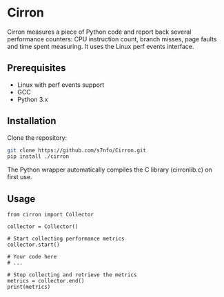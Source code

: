 # Cirron

Cirron measures a piece of Python code and report back several performance counters: CPU instruction count, branch misses, page faults and time spent measuring. It uses the Linux perf events interface.

## Prerequisites

- Linux with perf events support
- GCC
- Python 3.x

## Installation

Clone the repository:

```bash
git clone https://github.com/s7nfo/Cirron.git
pip install ./cirron
```

The Python wrapper automatically compiles the C library (cirronlib.c) on first use.

## Usage

```
from cirron import Collector

collector = Collector()

# Start collecting performance metrics
collector.start()

# Your code here
# ...

# Stop collecting and retrieve the metrics
metrics = collector.end()
print(metrics)
```
